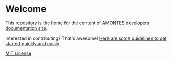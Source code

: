 # Welcome

This repository is the home for the content of [AMONTES developers documentation site](https://developers.eos.io/welcome).

Interested in contributing? That's awesome!
[Here are some guidelines to get started quickly and easily](https://github.com/EOSIO/welcome/blob/master/CONTRIBUTING.md).

[MIT License](https://github.com/EOSIO/welcome/blob/master/LICENSE)
